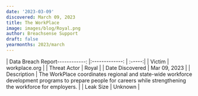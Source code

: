 ```yaml
---
date: '2023-03-09'
discovered: March 09, 2023
title: The WorkPlace
image: images/blog/Royal.png
author: Breachsense Support
draft: false
yearmonths: 2023/march
---
```


| Data Breach Report------------:     |:-------------:    | :-----:|
| Victim      | workplace.org      | 
| Threat Actor      | Royal      | 
| Date Discovered      | Mar 09, 2023      | 
| Description      | The WorkPlace coordinates regional and state-wide workforce development programs to prepare people for careers while strengthening the workforce for employers.      | 
| Leak Size      | Unknown      | 

